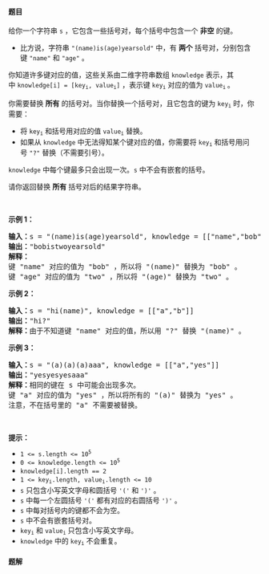 #### 题目
<p>给你一个字符串&nbsp;<code>s</code>&nbsp;，它包含一些括号对，每个括号中包含一个 <strong>非空</strong>&nbsp;的键。</p>

<ul>
	<li>比方说，字符串&nbsp;<code>"(name)is(age)yearsold"</code>&nbsp;中，有&nbsp;<strong>两个</strong>&nbsp;括号对，分别包含键&nbsp;<code>"name"</code> 和&nbsp;<code>"age"</code>&nbsp;。</li>
</ul>

<p>你知道许多键对应的值，这些关系由二维字符串数组&nbsp;<code>knowledge</code>&nbsp;表示，其中&nbsp;<code>knowledge[i] = [key<sub>i</sub>, value<sub>i</sub>]</code>&nbsp;，表示键&nbsp;<code>key<sub>i</sub></code>&nbsp;对应的值为&nbsp;<code>value<sub>i</sub></code><sub>&nbsp;</sub>。</p>

<p>你需要替换 <strong>所有</strong>&nbsp;的括号对。当你替换一个括号对，且它包含的键为&nbsp;<code>key<sub>i</sub></code>&nbsp;时，你需要：</p>

<ul>
	<li>将&nbsp;<code>key<sub>i</sub></code>&nbsp;和括号用对应的值&nbsp;<code>value<sub>i</sub></code>&nbsp;替换。</li>
	<li>如果从 <code>knowledge</code>&nbsp;中无法得知某个键对应的值，你需要将&nbsp;<code>key<sub>i</sub></code>&nbsp;和括号用问号&nbsp;<code>"?"</code>&nbsp;替换（不需要引号）。</li>
</ul>

<p><code>knowledge</code>&nbsp;中每个键最多只会出现一次。<code>s</code>&nbsp;中不会有嵌套的括号。</p>

<p>请你返回替换 <strong>所有</strong>&nbsp;括号对后的结果字符串。</p>

<p>&nbsp;</p>

<p><strong>示例 1：</strong></p>

<pre>
<b>输入：</b>s = "(name)is(age)yearsold", knowledge = [["name","bob"],["age","two"]]
<b>输出：</b>"bobistwoyearsold"
<strong>解释：</strong>
键 "name" 对应的值为 "bob" ，所以将 "(name)" 替换为 "bob" 。
键 "age" 对应的值为 "two" ，所以将 "(age)" 替换为 "two" 。
</pre>

<p><strong>示例 2：</strong></p>

<pre>
<b>输入：</b>s = "hi(name)", knowledge = [["a","b"]]
<b>输出：</b>"hi?"
<b>解释：</b>由于不知道键 "name" 对应的值，所以用 "?" 替换 "(name)" 。
</pre>

<p><strong>示例 3：</strong></p>

<pre>
<b>输入：</b>s = "(a)(a)(a)aaa", knowledge = [["a","yes"]]
<b>输出：</b>"yesyesyesaaa"
<b>解释：</b>相同的键在 s 中可能会出现多次。
键 "a" 对应的值为 "yes" ，所以将所有的 "(a)" 替换为 "yes" 。
注意，不在括号里的 "a" 不需要被替换。
</pre>

<p>&nbsp;</p>

<p><strong>提示：</strong></p>

<ul>
	<li><code>1 &lt;= s.length &lt;= 10<sup>5</sup></code></li>
	<li><code>0 &lt;= knowledge.length &lt;= 10<sup>5</sup></code></li>
	<li><code>knowledge[i].length == 2</code></li>
	<li><code>1 &lt;= key<sub>i</sub>.length, value<sub>i</sub>.length &lt;= 10</code></li>
	<li><code>s</code>&nbsp;只包含小写英文字母和圆括号&nbsp;<code>'('</code>&nbsp;和&nbsp;<code>')'</code>&nbsp;。</li>
	<li><code>s</code>&nbsp;中每一个左圆括号&nbsp;<code>'('</code>&nbsp;都有对应的右圆括号&nbsp;<code>')'</code>&nbsp;。</li>
	<li><code>s</code>&nbsp;中每对括号内的键都不会为空。</li>
	<li><code>s</code>&nbsp;中不会有嵌套括号对。</li>
	<li><code>key<sub>i</sub></code>&nbsp;和&nbsp;<code>value<sub>i</sub></code>&nbsp;只包含小写英文字母。</li>
	<li><code>knowledge</code>&nbsp;中的&nbsp;<code>key<sub>i</sub></code>&nbsp;不会重复。</li>
</ul>


 #### 题解